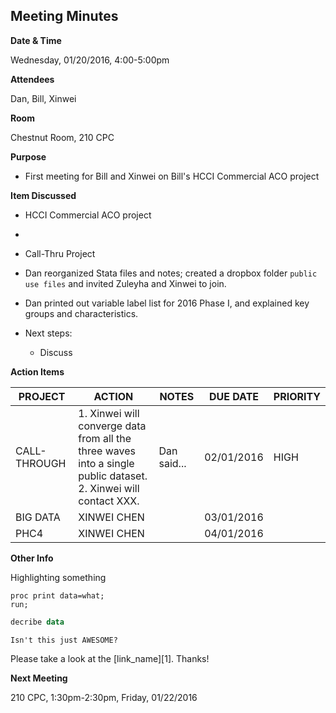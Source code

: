 Meeting Minutes
----------------------

**Date & Time**     

Wednesday, 01/20/2016, 4:00-5:00pm

**Attendees** 

Dan, Bill, Xinwei

**Room** 

Chestnut Room, 210 CPC

**Purpose**

- First meeting for Bill and Xinwei on Bill's HCCI Commercial ACO project

**Item Discussed**

- HCCI Commercial ACO project
 - 


- Call-Thru Project
 - Dan reorganized Stata files and notes; created a dropbox folder ```public use files``` and invited Zuleyha and Xinwei to join.
 - Dan printed out variable label list for 2016 Phase I, and explained key groups and characteristics.
 - Next steps: 
   - Discuss 



**Action Items**

| PROJECT | ACTION | NOTES | DUE DATE | PRIORITY |
| ------- | ------ | ----- | -------- | -------- |
| CALL-THROUGH | 1. Xinwei will converge data from all the three waves into a single public dataset. <BR> 2. Xinwei will contact XXX. | Dan said... | 02/01/2016| HIGH |
| BIG DATA | XINWEI CHEN | | 03/01/2016| |
| PHC4 | XINWEI CHEN | | 04/01/2016| |


**Other Info**

Highlighting something

```sas
proc print data=what;
run;
```
```stata
decribe data
```
```
Isn't this just AWESOME?
```


Please take a look at the [link_name][1]. Thanks!

**Next Meeting**  

210 CPC, 1:30pm-2:30pm, Friday, 01/22/2016


